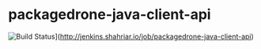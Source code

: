 # packagedrone-java-client-api

![Build Status](http://jenkins.shahriar.io/buildStatus/icon?job=packagedrone-java-client-api)](http://jenkins.shahriar.io/job/packagedrone-java-client-api)
